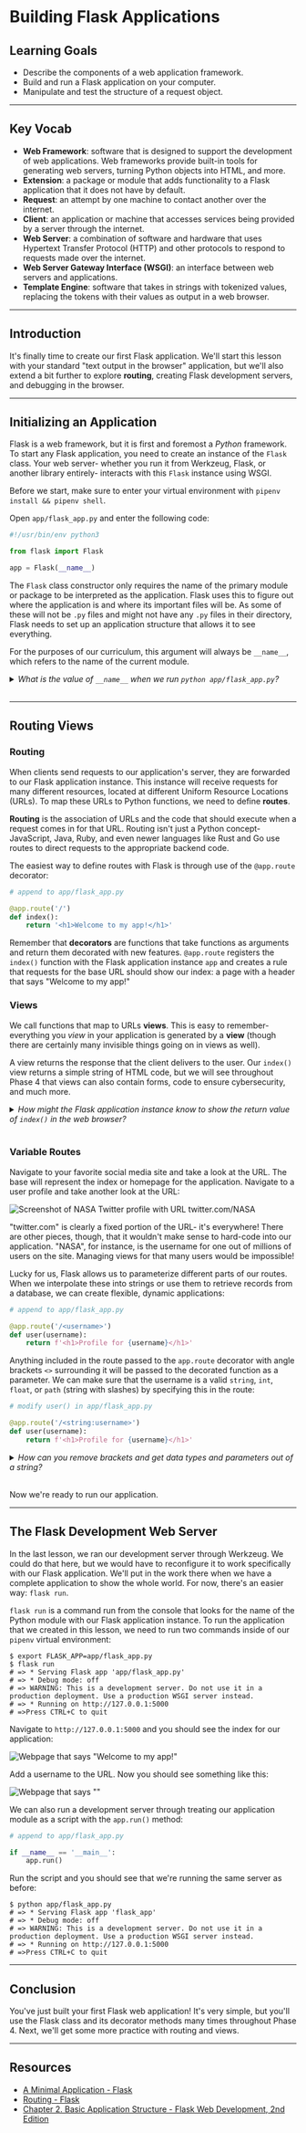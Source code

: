 # Building Flask Applications

## Learning Goals

- Describe the components of a web application framework.
- Build and run a Flask application on your computer.
- Manipulate and test the structure of a request object.

***

## Key Vocab

- **Web Framework**: software that is designed to support the development of
  web applications. Web frameworks provide built-in tools for generating web
  servers, turning Python objects into HTML, and more.
- **Extension**: a package or module that adds functionality to a Flask
  application that it does not have by default.
- **Request**: an attempt by one machine to contact another over the internet.
- **Client**: an application or machine that accesses services being provided
  by a server through the internet.
- **Web Server**: a combination of software and hardware that uses Hypertext
  Transfer Protocol (HTTP) and other protocols to respond to requests made
  over the internet.
- **Web Server Gateway Interface (WSGI)**: an interface between web servers
  and applications.
- **Template Engine**: software that takes in strings with tokenized
  values, replacing the tokens with their values as output in a web browser.

***

## Introduction

It's finally time to create our first Flask application. We'll start this
lesson with your standard "text output in the browser" application, but we'll
also extend a bit further to explore **routing**, creating Flask development
servers, and debugging in the browser.

***

## Initializing an Application

Flask is a web framework, but it is first and foremost a _Python_ framework.
To start any Flask application, you need to create an instance of the `Flask`
class. Your web server- whether you run it from Werkzeug, Flask, or another
library entirely- interacts with this `Flask` instance using WSGI.

Before we start, make sure to enter your virtual environment with `pipenv install
&& pipenv shell`.

Open `app/flask_app.py` and enter the following code:

```py
#!/usr/bin/env python3

from flask import Flask

app = Flask(__name__)

```

The `Flask` class constructor only requires the name of the primary module or
package to be interpreted as the application. Flask uses this to figure out
where the application is and where its important files will be. As some of these
will not be `.py` files and might not have any `.py` files in their directory,
Flask needs to set up an application structure that allows it to see everything.

For the purposes of our curriculum, this argument will always be `__name__`,
which refers to the name of the current module.

<details>
  <summary>
    <em>What is the value of <code>__name__</code> when we run
        <code>python app/flask_app.py</code>?</em>
  </summary>

  <h3><code>'__main__'</code></h3>
  <p><code>__name__</code> is equal to the name of the module in question
     <em>unless</em> it is the module being run from the command line. In this
     case, it is set to <code>'__main__'</code>. This is very helpful for
     writing scripts!</p>
</details>
<br/>

***

## Routing Views

### Routing

When clients send requests to our application's server, they are forwarded to
our Flask application instance. This instance will receive requests for many
different resources, located at different Uniform Resource Locations (URLs).
To map these URLs to Python functions, we need to define **routes**.

**Routing** is the association of URLs and the code that should execute when a
request comes in for that URL. Routing isn't just a Python concept- JavaScript,
Java, Ruby, and even newer languages like Rust and Go use routes to direct
requests to the appropriate backend code.

The easiest way to define routes with Flask is through use of the `@app.route`
decorator:

```py
# append to app/flask_app.py

@app.route('/')
def index():
    return '<h1>Welcome to my app!</h1>'

```

Remember that **decorators** are functions that take functions as arguments and
return them decorated with new features. `@app.route` registers the `index()`
function with the Flask application instance `app` and creates a rule that
requests for the base URL should show our index: a page with a header that says
"Welcome to my app!"

### Views

We call functions that map to URLs **views**. This is easy to remember-
everything you _view_ in your application is generated by a **view** (though
there are certainly many invisible things going on in views as well).

A view returns the response that the client delivers to the user. Our `index()`
view returns a simple string of HTML code, but we will see throughout Phase 4
that views can also contain forms, code to ensure cybersecurity, and much more.

<details>
  <summary>
    <em>How might the Flask application instance know to show the return value
        of <code>index()</code> in the web browser?</em>
  </summary>

  <h3>The <code>app.route</code> decorator registers <code>index()</code> to
      the application instance.</h3>
  <p>"Registration" in Flask means that a view has been connected to an
     application instance's routes.</p>
  <p>When the instance receives a URL pointing
     to that route, the view function is called and the return value is added
     to the response by the instance.</p>
</details>
<br/>

### Variable Routes

Navigate to your favorite social media site and take a look at the URL. The base
will represent the index or homepage for the application. Navigate to a user
profile and take another look at the URL:

![Screenshot of NASA Twitter profile with URL twitter.com/NASA](
https://curriculum-content.s3.amazonaws.com/python/twitter_nasa_screenshot.png)

"twitter.com" is clearly a fixed portion of the URL- it's everywhere! There are
other pieces, though, that it wouldn't make sense to hard-code into our
application. "NASA", for instance, is the username for one out of millions of
users on the site. Managing views for that many users would be impossible!

Lucky for us, Flask allows us to parameterize different parts of our routes.
When we interpolate these into strings or use them to retrieve records from a
database, we can create flexible, dynamic applications:

```py
# append to app/flask_app.py

@app.route('/<username>')
def user(username):
    return f'<h1>Profile for {username}</h1>'

```

Anything included in the route passed to the `app.route` decorator with angle
brackets `<>` surrounding it will be passed to the decorated function as a
parameter. We can make sure that the username is a valid `string`, `int`,
`float`, or `path` (string with slashes) by specifying this in the route:

```py
# modify user() in app/flask_app.py

@app.route('/<string:username>')
def user(username):
    return f'<h1>Profile for {username}</h1>'

```

<details>
  <summary>
    <em>How can you remove brackets and get data types and parameters out of a
        string?</em>
  </summary>

  <h3><code>str</code> methods or the <code>re</code> module.</h3>

  <p>With <code>str</code> methods:</p>
  <p><code>url = '/&lt;string:username&gt;'</code></p>
  <p><code>url = url.replace('/<', '')</code></p>
  <p><code>url = url.replace('>', '')</code></p>
  <p><code>type, parameter = url.split(':')</code></p>
  <br/>
  <p>With <code>re</code>:</p>
  <p><code>exp = re.compile('[A-z]+')</code></p>
  <p><code>type, parameter = exp.findall(url)</code></p>

</details>
<br/>

Now we're ready to run our application.

***

## The Flask Development Web Server

In the last lesson, we ran our development server through Werkzeug. We could
do that here, but we would have to reconfigure it to work specifically with
our Flask application. We'll put in the work there when we have a complete
application to show the whole world. For now, there's an easier way:
`flask run`.

`flask run` is a command run from the console that looks for the name of the
Python module with our Flask application instance. To run the application that
we created in this lesson, we need to run two commands inside of our `pipenv`
virtual environment:

```console
$ export FLASK_APP=app/flask_app.py
$ flask run
# => * Serving Flask app 'app/flask_app.py'
# => * Debug mode: off
# => WARNING: This is a development server. Do not use it in a production deployment. Use a production WSGI server instead.
# => * Running on http://127.0.0.1:5000
# =>Press CTRL+C to quit
```

Navigate to `http://127.0.0.1:5000` and you should see the index for our
application:

![Webpage that says "Welcome to my app!"](
https://curriculum-content.s3.amazonaws.com/python/screenshot-flask-app-structure-index.png
)

Add a username to the URL. Now you should see something like this:

![Webpage that says ""](
https://curriculum-content.s3.amazonaws.com/python/screenshot-flask-app-structure-username.png
)

We can also run a development server through treating our application module as
a script with the `app.run()` method:

```py
# append to app/flask_app.py

if __name__ == '__main__':
    app.run()

```

Run the script and you should see that we're running the same server as before:

```console
$ python app/flask_app.py
# => * Serving Flask app 'flask_app'
# => * Debug mode: off
# => WARNING: This is a development server. Do not use it in a production deployment. Use a production WSGI server instead.
# => * Running on http://127.0.0.1:5000
# =>Press CTRL+C to quit
```

***

## Conclusion

You've just built your first Flask web application! It's very simple, but you'll
use the Flask class and its decorator methods many times throughout Phase 4.
Next, we'll get some more practice with routing and views.

***

## Resources

- [A Minimal Application - Flask](https://flask.palletsprojects.com/en/2.2.x/quickstart/#a-minimal-application)
- [Routing - Flask](https://flask.palletsprojects.com/en/2.2.x/quickstart/#routing)
- [Chapter 2. Basic Application Structure - Flask Web Development, 2nd Edition](https://learning.oreilly.com/library/view/flask-web-development/9781491991725/ch02.html#idm140583868985008)
